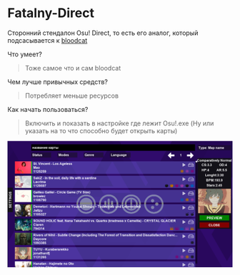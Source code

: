 # Fatalny-Direct

Сторонний стендалон Osu! Direct, то есть его аналог, который подсасывается к [bloodcat](https://bloodcat.com/osu/)

Что умеет?
>Тоже самое что и сам bloodcat

Чем лучше привычных средств?
>Потребляет меньше ресурсов

Как начать пользоваться?
>Включить и показать в настройке где лежит Osu!.exe (Ну или указать на то что способно будет открыть карты)

![](pic.png)
